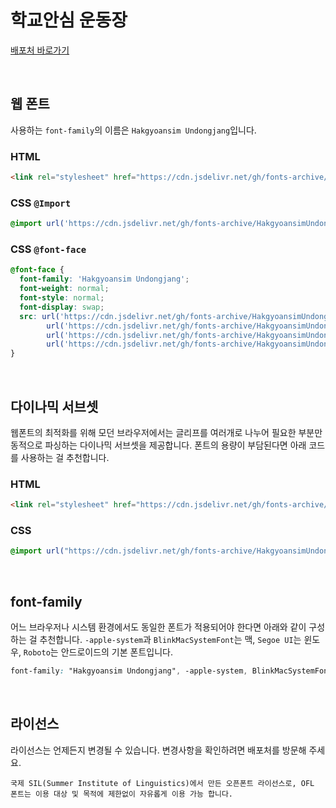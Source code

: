 # 학교안심 운동장

[배포처 바로가기](https://copyright.keris.or.kr/wft/fntDwnldView?fntGrpId=GFT202312110000000000016)

&nbsp;

## 웹 폰트

사용하는 `font-family`의 이름은 `Hakgyoansim Undongjang`입니다.

### HTML

```html
<link rel="stylesheet" href="https://cdn.jsdelivr.net/gh/fonts-archive/HakgyoansimUndongjang/HakgyoansimUndongjang.css" type="text/css"/>
```

### CSS `@Import`

```css
@import url('https://cdn.jsdelivr.net/gh/fonts-archive/HakgyoansimUndongjang/HakgyoansimUndongjang.css');
```

### CSS `@font-face`

```css
@font-face {
  font-family: 'Hakgyoansim Undongjang';
  font-weight: normal;
  font-style: normal;
  font-display: swap;
  src: url('https://cdn.jsdelivr.net/gh/fonts-archive/HakgyoansimUndongjang/HakgyoansimUndongjang.woff2') format('woff2'),
        url('https://cdn.jsdelivr.net/gh/fonts-archive/HakgyoansimUndongjang/HakgyoansimUndongjang.woff') format('woff'),
        url('https://cdn.jsdelivr.net/gh/fonts-archive/HakgyoansimUndongjang/HakgyoansimUndongjang.otf') format('opentype'),
        url('https://cdn.jsdelivr.net/gh/fonts-archive/HakgyoansimUndongjang/HakgyoansimUndongjang.ttf') format('truetype');
}
```

&nbsp;

## 다이나믹 서브셋

웹폰트의 최적화를 위해 모던 브라우저에서는 글리프를 여러개로 나누어 필요한 부분만 동적으로 파싱하는 다이나믹 서브셋을 제공합니다. 폰트의 용량이 부담된다면 아래 코드를 사용하는 걸 추천합니다.

### HTML

```html
<link rel="stylesheet" href="https://cdn.jsdelivr.net/gh/fonts-archive/HakgyoansimUndongjang/subsets/HakgyoansimUndongjang-dynamic-subset.css" type="text/css"/>
```

### CSS

```css
@import url("https://cdn.jsdelivr.net/gh/fonts-archive/HakgyoansimUndongjang/subsets/HakgyoansimUndongjang-dynamic-subset.css");
```

&nbsp;

## font-family

어느 브라우저나 시스템 환경에서도 동일한 폰트가 적용되어야 한다면 아래와 같이 구성하는 걸 추천합니다. `-apple-system`과 `BlinkMacSystemFont`는 맥, `Segoe UI`는 윈도우, `Roboto`는 안드로이드의 기본 폰트입니다.

```css
font-family: "Hakgyoansim Undongjang", -apple-system, BlinkMacSystemFont, "Segoe UI",Roboto, Oxygen, Ubuntu, Cantarell, "Open Sans", "Helvetica Neue", sans-serif;
```

&nbsp;

## 라이선스

라이선스는 언제든지 변경될 수 있습니다. 변경사항을 확인하려면 배포처를 방문해 주세요.

```
국제 SIL(Summer Institute of Linguistics)에서 만든 오픈폰트 라이선스로, OFL 폰트는 이용 대상 및 목적에 제한없이 자유롭게 이용 가능 합니다.
```
